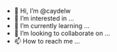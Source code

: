 - 👋 Hi, I’m @caydelw
- 👀 I’m interested in ...
- 🌱 I’m currently learning ...
- 💞️ I’m looking to collaborate on ...
- 📫 How to reach me ...

<!---
caydelw/caydelw is a ✨ special ✨ repository because its `README.md` (this file) appears on your GitHub profile.
You can click the Preview link to take a look at your changes.
--->
